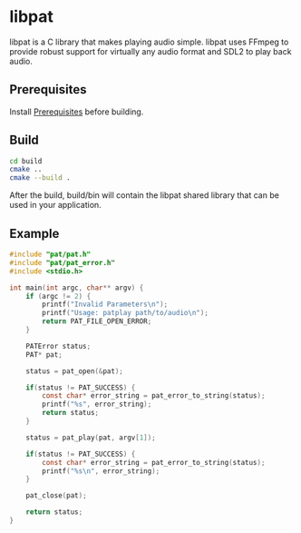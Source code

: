 # libpat
libpat is a C library that makes playing audio simple. libpat uses FFmpeg to provide 
robust support for virtually any audio format and SDL2 to play back audio.

## Prerequisites
Install [Prerequisites](https://github.com/tnewman/pat#Prerequisites) before building.

## Build
```bash
cd build
cmake ..
cmake --build .
```

After the build, build/bin will contain the libpat shared library that can be used in your 
application.

## Example
```c
#include "pat/pat.h"
#include "pat/pat_error.h"
#include <stdio.h>

int main(int argc, char** argv) {
	if (argc != 2) {
		printf("Invalid Parameters\n");
		printf("Usage: patplay path/to/audio\n");
		return PAT_FILE_OPEN_ERROR;
	}

    PATError status;
    PAT* pat;

    status = pat_open(&pat);

    if(status != PAT_SUCCESS) {
        const char* error_string = pat_error_to_string(status);
        printf("%s", error_string);
        return status;
    }

    status = pat_play(pat, argv[1]);

    if(status != PAT_SUCCESS) {
        const char* error_string = pat_error_to_string(status);
        printf("%s\n", error_string);
    }

    pat_close(pat);

    return status;
}
```
